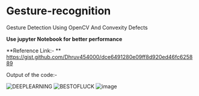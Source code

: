 # Gesture-recognition
Gesture Detection Using OpenCV And Convexity Defects

**Use jupyter Notebook for better performance**

**Reference Link:- ** https://gist.github.com/Dhruv454000/dce6491280e09ff8d920ed46fc625889


Output of the code:-


![DEEPLEARNING](https://github.com/07-Atharv/Gesture-recognition/assets/87745693/78d52c58-22ed-41f7-9909-3d86c7688652)
![BESTOFLUCK](https://github.com/07-Atharv/Gesture-recognition/assets/87745693/f670dcfa-8f18-4e71-bbef-574c572a83b3)
![image](https://github.com/07-Atharv/Gesture-recognition/assets/87745693/f4210e33-4a6e-4525-9286-9e36aabac14c)
